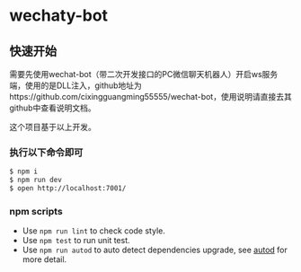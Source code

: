 # wechaty-bot



## 快速开始

需要先使用wechat-bot（带二次开发接口的PC微信聊天机器人）开启ws服务端，使用的是DLL注入，github地址为https://github.com/cixingguangming55555/wechat-bot，使用说明请直接去其github中查看说明文档。

这个项目基于以上开发。

### 执行以下命令即可

```bash
$ npm i
$ npm run dev
$ open http://localhost:7001/
```

### npm scripts

- Use `npm run lint` to check code style.
- Use `npm test` to run unit test.
- Use `npm run autod` to auto detect dependencies upgrade, see [autod](https://www.npmjs.com/package/autod) for more detail.


[egg]: https://eggjs.org
